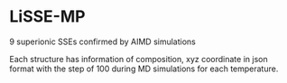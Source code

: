 # LiSSE-MP

9 superionic SSEs confirmed by AIMD simulations

Each structure has information of composition, xyz coordinate in json format with the step of 100 during MD simulations for each temperature.
